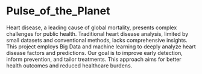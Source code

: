 # Pulse_of_the_Planet
Heart disease, a leading cause of global mortality, presents complex challenges for public health. Traditional heart disease analysis, limited by small datasets and conventional methods, lacks comprehensive insights. This project employs Big Data and machine learning to deeply analyze heart disease factors and predictions. Our goal is to improve early detection, inform prevention, and tailor treatments. This approach aims for better health outcomes and reduced healthcare burdens.


